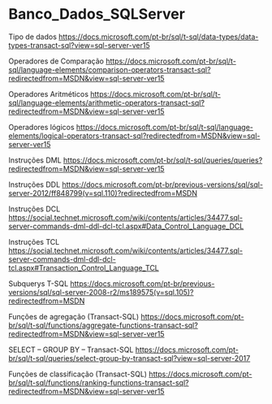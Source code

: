 # Banco_Dados_SQLServer

Tipo de dados
https://docs.microsoft.com/pt-br/sql/t-sql/data-types/data-types-transact-sql?view=sql-server-ver15

Operadores de Comparação 
https://docs.microsoft.com/pt-br/sql/t-sql/language-elements/comparison-operators-transact-sql?redirectedfrom=MSDN&view=sql-server-ver15

Operadores Aritméticos
https://docs.microsoft.com/pt-br/sql/t-sql/language-elements/arithmetic-operators-transact-sql?redirectedfrom=MSDN&view=sql-server-ver15

Operadores lógicos
https://docs.microsoft.com/pt-br/sql/t-sql/language-elements/logical-operators-transact-sql?redirectedfrom=MSDN&view=sql-server-ver15

Instruções DML
https://docs.microsoft.com/pt-br/sql/t-sql/queries/queries?redirectedfrom=MSDN&view=sql-server-ver15

Instruções DDL
https://docs.microsoft.com/pt-br/previous-versions/sql/sql-server-2012/ff848799(v=sql.110)?redirectedfrom=MSDN

Instruções DCL
https://social.technet.microsoft.com/wiki/contents/articles/34477.sql-server-commands-dml-ddl-dcl-tcl.aspx#Data_Control_Language_DCL

Instruções TCL
https://social.technet.microsoft.com/wiki/contents/articles/34477.sql-server-commands-dml-ddl-dcl-tcl.aspx#Transaction_Control_Language_TCL

Subquerys T-SQL
https://docs.microsoft.com/pt-br/previous-versions/sql/sql-server-2008-r2/ms189575(v=sql.105)?redirectedfrom=MSDN

Funções de agregação (Transact-SQL)
https://docs.microsoft.com/pt-br/sql/t-sql/functions/aggregate-functions-transact-sql?redirectedfrom=MSDN&view=sql-server-ver15

SELECT – GROUP BY – Transact-SQL
https://docs.microsoft.com/pt-br/sql/t-sql/queries/select-group-by-transact-sql?view=sql-server-2017

Funções de classificação (Transact-SQL)
https://docs.microsoft.com/pt-br/sql/t-sql/functions/ranking-functions-transact-sql?redirectedfrom=MSDN&view=sql-server-ver15
